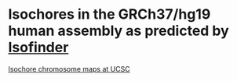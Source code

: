 # Isochores in the GRCh37/hg19 human assembly as predicted by [Isofinder](https://github.com/JoseL-Oliver/isofinder)
[Isochore chromosome maps at UCSC](https://genome.ucsc.edu/s/oliver/hg19)
